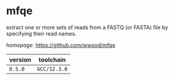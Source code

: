 # mfqe

extract one or more sets of reads from a FASTQ (or FASTA) file by specifying their read names.

*homepage*: <https://github.com/wwood/mfqe>

version | toolchain
--------|----------
``0.5.0`` | ``GCC/12.3.0``
